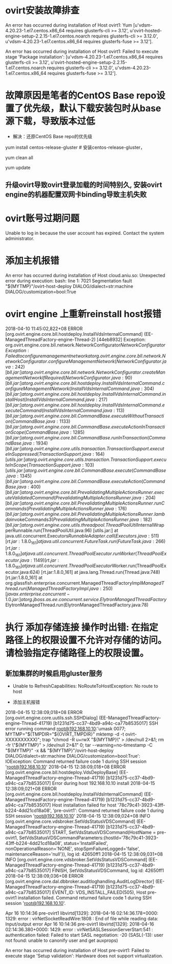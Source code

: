 # ovirt安装故障排查

An error has occurred during installation of Host ovirt1: Yum [u'vdsm-4.20.23-1.el7.centos.x86_64 requires glusterfs-cli >= 3.12', u'ovirt-hosted-engine-setup-2.2.15-1.el7.centos.noarch requires glusterfs-cli >= 3.12.0', u'vdsm-4.20.23-1.el7.centos.x86_64 requires glusterfs-fuse >= 3.12'].


An error has occurred during installation of Host ovirt1: Failed to execute stage 'Package installation': [u'vdsm-4.20.23-1.el7.centos.x86_64 requires glusterfs-cli >= 3.12', u'ovirt-hosted-engine-setup-2.2.15-1.el7.centos.noarch requires glusterfs-cli >= 3.12.0', u'vdsm-4.20.23-1.el7.centos.x86_64 requires glusterfs-fuse >= 3.12'].

# 故障原因是笔者的CentOS Base repo设置了优先级，默认下载安装包时从base源下载，导致版本过低

- 解决：还原CentOS Base repo的优先级

yum install centos-release-gluster  # 安装centos-release-gluster，

yum clean all

yum update

## 升级ovirt导致ovirt登录加载的时间特别久, 安装ovirt engine的机器配置双网卡binding导致主机失败

# ovirt账号过期问题

Unable to log in because the user account has expired. Contact the system administrator.

# 添加主机报错

An error has occurred during installation of Host cloud.aniu.so: Unexpected error during execution: bash: line 1:  7021 Segmentation fault      "${MYTMP}"/ovirt-host-deploy DIALOG/dialect=str:machine DIALOG/customization=bool:True

# ovirt engine 上重新reinstall host报错

2018-04-10 11:45:02,822+08 ERROR [org.ovirt.engine.core.bll.hostdeploy.InstallVdsInternalCommand] (EE-ManagedThreadFactory-engine-Thread-2) [44eb8932] Exception: org.ovirt.engine.core.bll.network.NetworkConfigurator$NetworkConfiguratorException: Failed to configure management network
        at org.ovirt.engine.core.bll.network.NetworkConfigurator.configureManagementNetwork(NetworkConfigurator.java:242) [bll.jar:]
        at org.ovirt.engine.core.bll.network.NetworkConfigurator.createManagementNetworkIfRequired(NetworkConfigurator.java:90) [bll.jar:]
        at org.ovirt.engine.core.bll.hostdeploy.InstallVdsInternalCommand.configureManagementNetwork(InstallVdsInternalCommand.java:304) [bll.jar:]
        at org.ovirt.engine.core.bll.hostdeploy.InstallVdsInternalCommand.installHost(InstallVdsInternalCommand.java:217) [bll.jar:]
        at org.ovirt.engine.core.bll.hostdeploy.InstallVdsInternalCommand.executeCommand(InstallVdsInternalCommand.java:113) [bll.jar:]
        at org.ovirt.engine.core.bll.CommandBase.executeWithoutTransaction(CommandBase.java:1133) [bll.jar:]
        at org.ovirt.engine.core.bll.CommandBase.executeActionInTransactionScope(CommandBase.java:1285) [bll.jar:]
        at org.ovirt.engine.core.bll.CommandBase.runInTransaction(CommandBase.java:1934) [bll.jar:]
        at org.ovirt.engine.core.utils.transaction.TransactionSupport.executeInSuppressed(TransactionSupport.java:164) [utils.jar:]
        at org.ovirt.engine.core.utils.transaction.TransactionSupport.executeInScope(TransactionSupport.java:103) [utils.jar:]
        at org.ovirt.engine.core.bll.CommandBase.execute(CommandBase.java:1345) [bll.jar:]
        at org.ovirt.engine.core.bll.CommandBase.executeAction(CommandBase.java:400) [bll.jar:]
        at org.ovirt.engine.core.bll.PrevalidatingMultipleActionsRunner.executeValidatedCommand(PrevalidatingMultipleActionsRunner.java:204) [bll.jar:]
        at org.ovirt.engine.core.bll.PrevalidatingMultipleActionsRunner.runCommands(PrevalidatingMultipleActionsRunner.java:176) [bll.jar:]
        at org.ovirt.engine.core.bll.PrevalidatingMultipleActionsRunner.lambda$invokeCommands$3(PrevalidatingMultipleActionsRunner.java:182) [bll.jar:]
        at org.ovirt.engine.core.utils.threadpool.ThreadPoolUtil$InternalWrapperRunnable.run(ThreadPoolUtil.java:96) [utils.jar:]
        at java.util.concurrent.Executors$RunnableAdapter.call(Executors.java:511) [rt.jar:1.8.0_161]
        at java.util.concurrent.FutureTask.run(FutureTask.java:266) [rt.jar:1.8.0_161]
        at java.util.concurrent.ThreadPoolExecutor.runWorker(ThreadPoolExecutor.java:1149) [rt.jar:1.8.0_161]
        at java.util.concurrent.ThreadPoolExecutor$Worker.run(ThreadPoolExecutor.java:624) [rt.jar:1.8.0_161]
        at java.lang.Thread.run(Thread.java:748) [rt.jar:1.8.0_161]
        at org.glassfish.enterprise.concurrent.ManagedThreadFactoryImpl$ManagedThread.run(ManagedThreadFactoryImpl.java:250) [javax.enterprise.concurrent-1.0.jar:]
        at org.jboss.as.ee.concurrent.service.ElytronManagedThreadFactory$ElytronManagedThread.run(ElytronManagedThreadFactory.java:78)

# 执行 添加存储连接 操作时出错: 在指定路径上的权限设置不允许对存储的访问。请检验指定存储路径上的权限设置。


## 新加集群的时候启用gluster服务


-  Unable to RefreshCapabilities: NoRouteToHostException: No route to host


- 添加主机报错

2018-04-15 12:38:09,018+08 ERROR [org.ovirt.engine.core.uutils.ssh.SSHDialog] (EE-ManagedThreadFactory-engine-Thread-41719) [b1231d75-cc37-4bd9-a94c-ca77b8535017] SSH error running command root@192.168.10.10:'umask 0077; MYTMP="$(TMPDIR="${OVIRT_TMPDIR}" mktemp -d -t ovirt-XXXXXXXXXX)"; trap "chmod -R u+rwX \"${MYTMP}\" > /dev/null 2>&1; rm -fr \"${MYTMP}\" > /dev/null 2>&1" 0; tar --warning=no-timestamp -C "${MYTMP}" -x &&  "${MYTMP}"/ovirt-host-deploy DIALOG/dialect=str:machine DIALOG/customization=bool:True': IOException: Command returned failure code 1 during SSH session 'root@192.168.10.10'
2018-04-15 12:38:09,018+08 ERROR [org.ovirt.engine.core.bll.hostdeploy.VdsDeployBase] (EE-ManagedThreadFactory-engine-Thread-41719) [b1231d75-cc37-4bd9-a94c-ca77b8535017] Error during host 192.168.10.10 install
2018-04-15 12:38:09,021+08 ERROR [org.ovirt.engine.core.bll.hostdeploy.InstallVdsInternalCommand] (EE-ManagedThreadFactory-engine-Thread-41719) [b1231d75-cc37-4bd9-a94c-ca77b8535017] Host installation failed for host '78c79c41-3923-43ff-b224-4dd21cd18a08', 'pre-ovirt1': Command returned failure code 1 during SSH session 'root@192.168.10.10'
2018-04-15 12:38:09,024+08 INFO  [org.ovirt.engine.core.vdsbroker.SetVdsStatusVDSCommand] (EE-ManagedThreadFactory-engine-Thread-41719) [b1231d75-cc37-4bd9-a94c-ca77b8535017] START, SetVdsStatusVDSCommand(HostName = pre-ovirt1, SetVdsStatusVDSCommandParameters:{hostId='78c79c41-3923-43ff-b224-4dd21cd18a08', status='InstallFailed', nonOperationalReason='NONE', stopSpmFailureLogged='false', maintenanceReason='null'}), log id: 42650ff1
2018-04-15 12:38:09,031+08 INFO  [org.ovirt.engine.core.vdsbroker.SetVdsStatusVDSCommand] (EE-ManagedThreadFactory-engine-Thread-41719) [b1231d75-cc37-4bd9-a94c-ca77b8535017] FINISH, SetVdsStatusVDSCommand, log id: 42650ff1
2018-04-15 12:38:09,036+08 ERROR [org.ovirt.engine.core.dal.dbbroker.auditloghandling.AuditLogDirector] (EE-ManagedThreadFactory-engine-Thread-41719) [b1231d75-cc37-4bd9-a94c-ca77b8535017] EVENT_ID: VDS_INSTALL_FAILED(505), Host pre-ovirt1 installation failed. Command returned failure code 1 during SSH session 'root@192.168.10.10'.


Apr 16 10:14:36 pre-ovirt1 libvirtd[1329]: 2018-04-16 02:14:36.178+0000: 1329: error : virNetSocketReadWire:1808 : End of file while reading data: Input/output error
Apr 16 10:14:36 pre-ovirt1 libvirtd[1329]: 2018-04-16 02:14:36.380+0000: 1429: error : virNetSASLSessionServerStart:541 : authentication failed: Failed to start SASL negotiation: -20 (SASL(-13): user not found: unable to canonify user and get auxprops)


An error has occurred during installation of Host pre-ovirt1: Failed to execute stage 'Setup validation': Hardware does not support virtualization.
